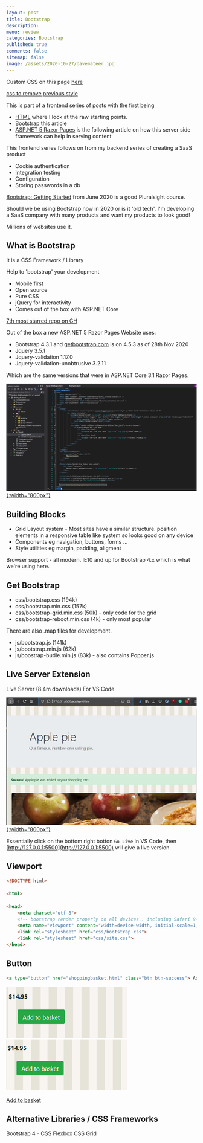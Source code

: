 ```yaml
---
layout: post
title: Bootstrap 
description: 
menu: review
categories: Bootstrap 
published: true 
comments: false     
sitemap: false
image: /assets/2020-10-27/davemateer.jpg
---
```



<link rel="stylesheet" href="https://stackpath.bootstrapcdn.com/bootstrap/4.5.2/css/bootstrap.min.css" integrity="sha384-JcKb8q3iqJ61gNV9KGb8thSsNjpSL0n8PARn9HuZOnIxN0hoP+VmmDGMN5t9UJ0Z" crossorigin="anonymous">

<!-- [![alt text](/assets/2020-10-12/db.jpg "Db from Caspar Camille Rubin on Unsplash")](https://unsplash.com/@casparrubin) -->

Custom CSS on this page [here](https://jreel.github.io/per-page-custom-css-in-jekyll/)

[css to remove previous style](https://stackoverflow.com/questions/15901030/reset-remove-css-styles-for-element-only)

This is part of a frontend series of posts with the first being 

- [HTML]() where I look at the raw starting points.
- [Bootstrap](#) this article
- [ASP.NET 5 Razor Pages]() is the following article on how this server side framework can help in serving content

This frontend series follows on from my backend series of creating a SaaS product

- Cookie authentication
- Integration testing
- Configuration
- Storing passwords in a db

[Bootstrap: Getting Started](https://app.pluralsight.com/library/courses/bootstrap-getting-started/table-of-contents) from June 2020 is a good Pluralsight course.

Should we be using Bootstrap now in 2020 or is it 'old tech'. I'm developing a SaaS company with many products and want my products to look good!

Millions of websites use it.

## What is Bootstrap

It is a CSS Framework / Library

Help to 'bootstrap' your development

- Mobile first
- Open source
- Pure CSS
- jQuery for interactivity
- Comes out of the box with ASP.NET Core

[7th most starred repo on GH](https://gitstar-ranking.com/)

Out of the box a new ASP.NET 5 Razor Pages Website uses:

- Bootstrap 4.3.1 and [getbootstrap.com](https://getbootstrap.com/) is on 4.5.3 as of 28th Nov 2020
- Jquery 3.5.1
- Jquery-validation 1.17.0 
- Jquery-validation-unobtrusive 3.2.11

Which are the same versions that were in ASP.NET Core 3.1 Razor Pages.

[![alt text](/assets/2020-11-26/file-new.jpg "File new project Razor Pages"){:width="800px"}](/assets/2020-11-26/file-new.jpg)

## Building Blocks

- Grid Layout system - Most sites have a similar structure. position elements in a responsive table like system so looks good on any device
- Components eg navigation, buttons, forms ...
- Style utilities eg margin, padding, aligment

Browser support - all modern. IE10 and up for Bootstrap 4.x which is what we're using here.

## Get Bootstrap

- css/bootstrap.css (194k)
- css/bootstrap.min.css (157k)
- css/bootstrap-grid.min.css (50k) - only code for the grid
- css/bootstrap-reboot.min.css (4k) - only most popular

There are also .map files for development.

- js/bootstrap.js (141k)
- js/bootstrap.min.js (62k)
- js/boostrap-budle.min.js (83k) - also contains Popper.js

## Live Server Extension

Live Server (8.4m downloads) For VS Code. 

[![alt text](/assets/2020-11-28/pie.jpg "Pie"){:width="800px"}](/assets/2020-11-28/pie.jpg)

Essentially click on the bottom right botton `Go Live` in VS Code, then [http://127.0.0.1:5500](http://127.0.0.1:5500) will give a live version.

## Viewport

```html
<!DOCTYPE html>

<html>

<head>
    <meta charset="utf-8">
    <!-- bootstrap render properly on all devices.. including Safari 9-->
    <meta name="viewport" content="width=device-width, initial-scale=1, shrink-to-fit=no">
    <link rel="stylesheet" href="css/bootstrap.css">
    <link rel="stylesheet" href="css/site.css">
</head>
```

## Button

```html
<a type="button" href="shoppingbasket.html" class="btn btn-success"> Add to basket </a>
```

<!-- [![alt text](/assets/2020-11-28/button-success.gif "Pie"){:width="800px"}](/assets/2020-11-28/pie.jpg) -->
[![alt text](/assets/2020-11-28/button-success.gif "Pie")](/assets/2020-11-28/button-success.gif)
[![alt text](/assets/2020-11-28/button-success2.gif "Pie")](/assets/2020-11-28/button-success.gif)

<a type="button" href="shoppingbasket.html" class="btn btn-success"> Add to basket </a>

## Alternative Libraries / CSS Frameworks

Bootstrap 4 - 
CSS Flexbox
CSS Grid
